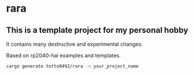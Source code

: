 # rara

## This is a template project for my personal hobby
It contains many destructive and experimental changes.

Based on rp2040-hal examples and templates.

```bash
cargo generate totto8492/rara -n your_project_name
```
